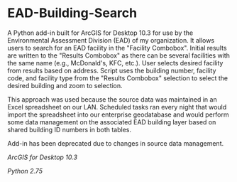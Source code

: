 # EAD-Building-Search
A Python add-in built for ArcGIS for Desktop 10.3 for use by the Environmental Assessment Division (EAD) of my organization.  It allows users to search for an EAD facility in the "Facility Combobox". Initial results are written to the "Results Combobox" as there can be several facilities with the same name (e.g., McDonald's, KFC, etc.). User selects desired facility from results based on address. Script uses the building number, facility code, and facility type from the "Results Combobox" selection to select the desired building and zoom to selection.

This approach was used because the source data was maintained in an Excel spreadsheet on our LAN. Scheduled tasks ran every night that would import the spreadsheet into our enterprise geodatabase and would perform some data management on the associated EAD building layer based on shared building ID numbers in both tables.

Add-in has been deprecated due to changes in source data management.

*ArcGIS for Desktop 10.3*

*Python 2.75*

